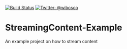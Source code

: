 [![Build Status](https://travis-ci.org/wibosco/StreamingContent-Example.svg)](https://travis-ci.org/wibosco/StreamingContent-Example)
<a href="https://twitter.com/wibosco"><img src="https://img.shields.io/badge/twitter-@wibosco-blue.svg?style=flat" alt="Twitter: @wibosco" /></a>

# StreamingContent-Example
An example project on how to stream content
